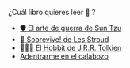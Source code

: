 ¿Cuál libro quieres leer 📖 ?

- [🛡 El arte de guerra de Sun Tzu](1-1BA.md)
- [🧭 Sobrevive! de Les Stroud](1-1BB.md)
- [🧙🏿‍♂️ El Hobbit de J.R.R. Tolkien](1-1BC.md)
- [Adentrarme en el calabozo](../1/2.md)
